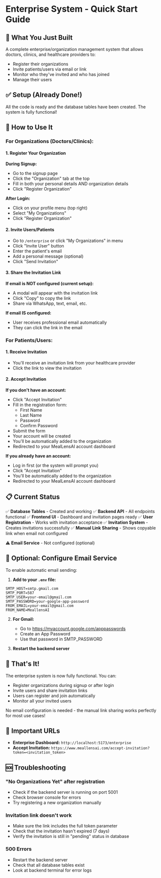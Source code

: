 # Enterprise System - Quick Start Guide

## 🚀 What You Just Built

A complete enterprise/organization management system that allows doctors, clinics, and healthcare providers to:
- Register their organizations
- Invite patients/users via email or link
- Monitor who they've invited and who has joined
- Manage their users

## ✅ Setup (Already Done!)

All the code is ready and the database tables have been created. The system is fully functional!

## 🎯 How to Use It

### For Organizations (Doctors/Clinics):

#### 1. Register Your Organization
**During Signup:**
- Go to the signup page
- Click the "Organization" tab at the top
- Fill in both your personal details AND organization details
- Click "Register Organization"

**After Login:**
- Click on your profile menu (top right)
- Select "My Organizations"
- Click "Register Organization"

#### 2. Invite Users/Patients
- Go to `/enterprise` or click "My Organizations" in menu
- Click "Invite User" button
- Enter the patient's email
- Add a personal message (optional)
- Click "Send Invitation"

#### 3. Share the Invitation Link
**If email is NOT configured (current setup):**
- A modal will appear with the invitation link
- Click "Copy" to copy the link
- Share via WhatsApp, text, email, etc.

**If email IS configured:**
- User receives professional email automatically
- They can click the link in the email

### For Patients/Users:

#### 1. Receive Invitation
- You'll receive an invitation link from your healthcare provider
- Click the link to view the invitation

#### 2. Accept Invitation
**If you don't have an account:**
- Click "Accept Invitation"
- Fill in the registration form:
  - First Name
  - Last Name
  - Password
  - Confirm Password
- Submit the form
- Your account will be created
- You'll be automatically added to the organization
- Redirected to your MealLensAI account dashboard

**If you already have an account:**
- Log in first (or the system will prompt you)
- Click "Accept Invitation"
- You'll be automatically added to the organization
- Redirected to your MealLensAI account dashboard

## 📋 Current Status

✅ **Database Tables** - Created and working
✅ **Backend API** - All endpoints functional
✅ **Frontend UI** - Dashboard and invitation pages ready
✅ **User Registration** - Works with invitation acceptance
✅ **Invitation System** - Creates invitations successfully
✅ **Manual Link Sharing** - Shows copyable link when email not configured

⚠️ **Email Service** - Not configured (optional)

## 🔧 Optional: Configure Email Service

To enable automatic email sending:

1. **Add to your `.env` file:**
```env
SMTP_HOST=smtp.gmail.com
SMTP_PORT=587
SMTP_USER=your-email@gmail.com
SMTP_PASSWORD=your-google-app-password
FROM_EMAIL=your-email@gmail.com
FROM_NAME=MeallensAI
```

2. **For Gmail:**
   - Go to https://myaccount.google.com/apppasswords
   - Create an App Password
   - Use that password in SMTP_PASSWORD

3. **Restart the backend server**

## 🎉 That's It!

The enterprise system is now fully functional. You can:
- Register organizations during signup or after login
- Invite users and share invitation links
- Users can register and join automatically
- Monitor all your invited users

No email configuration is needed - the manual link sharing works perfectly for most use cases!

## 📝 Important URLs

- **Enterprise Dashboard:** `http://localhost:5173/enterprise`
- **Accept Invitation:** `https://www.meallensai.com/accept-invitation?token=<invitation_token>`

## 🆘 Troubleshooting

### "No Organizations Yet" after registration
- Check if the backend server is running on port 5001
- Check browser console for errors
- Try registering a new organization manually

### Invitation link doesn't work
- Make sure the link includes the full token parameter
- Check that the invitation hasn't expired (7 days)
- Verify the invitation is still in "pending" status in database

### 500 Errors
- Restart the backend server
- Check that all database tables exist
- Look at backend terminal for error logs

